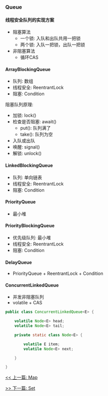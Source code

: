 ### Queue

#### 线程安全队列的实现方案

* 阻塞算法
    * 一个锁: 入队和出队共用一把锁
    * 两个锁: 入队一把锁，出队一把锁
* 非阻塞算法
    * 循环CAS

#### ArrayBlockingQueue

* 队列: 数组
* 线程安全: ReentrantLock
* 阻塞: Condition

阻塞队列原理:

* 加锁: lock()
* 检查是否阻塞: await()
    * put(): 队列满了
    * take(): 队列为空
* 入队或出队
* 唤醒: signal()
* 解锁: unlock()

#### LinkedBlockingQueue

* 队列: 单向链表
* 线程安全: ReentrantLock
* 阻塞: Condition

#### PriorityQueue

* 最小堆

#### PriorityBlockingQueue

* 优先级队列: 最小堆
* 线程安全: ReentrantLock
* 阻塞: Condition

#### DelayQueue

* PriorityQueue + ReentrantLock + Condition

#### ConcurrentLinkedQueue

* 并发非阻塞队列
* volatile + CAS

```java
public class ConcurrentLinkedQueue<E> {

    volatile Node<E> head;
    volatile Node<E> tail;

    private static class Node<E> {

        volatile E item;
        volatile Node<E> next;

    }

}
```


[<< 上一篇: Map](3-Java集合/Map.md)

[>> 下一篇: Set](3-Java集合/Set.md)
